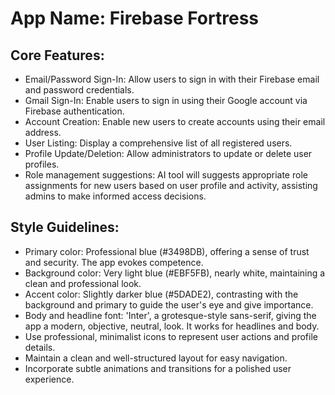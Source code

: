 # **App Name**: Firebase Fortress

## Core Features:

- Email/Password Sign-In: Allow users to sign in with their Firebase email and password credentials.
- Gmail Sign-In: Enable users to sign in using their Google account via Firebase authentication.
- Account Creation: Enable new users to create accounts using their email address.
- User Listing: Display a comprehensive list of all registered users.
- Profile Update/Deletion: Allow administrators to update or delete user profiles.
- Role management suggestions: AI tool will suggests appropriate role assignments for new users based on user profile and activity, assisting admins to make informed access decisions.

## Style Guidelines:

- Primary color: Professional blue (#3498DB), offering a sense of trust and security.  The app evokes competence.
- Background color: Very light blue (#EBF5FB), nearly white, maintaining a clean and professional look.
- Accent color: Slightly darker blue (#5DADE2), contrasting with the background and primary to guide the user's eye and give importance.
- Body and headline font: 'Inter', a grotesque-style sans-serif, giving the app a modern, objective, neutral, look. It works for headlines and body.
- Use professional, minimalist icons to represent user actions and profile details.
- Maintain a clean and well-structured layout for easy navigation.
- Incorporate subtle animations and transitions for a polished user experience.